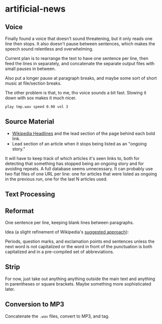 # artificial-news

## Voice

Finally found a voice that doesn't sound threatening, but it only reads
one line then stops.  It also doesn't pause between sentences, which
makes the speech sound relentless and overwhelming.

Current plan is to rearrange the text to have one sentence per line,
then feed the lines in separately, and concatenate the separate output
files with small pauses in between.

Also put a longer pause at paragraph breaks, and maybe some sort of
short music at file/section breaks.

The other problem is that, to me, tho voice sounds a bit fast.
Slowing it down with sox makes it much nicer.

    play tmp.wav speed 0.90 vol 3


## Source Material

* [Wikipedia Headlines][] and the lead
  section of the page behind each bold link.
* Lead section of an article when it stops being listed as an "ongoing
  story."

[Wikipedia Headlines]:
    http://en.wikipedia.org/wiki/Portal:Current_events/Headlines

It will have to keep track of which articles it's seen links to, both
for detecting that something has stopped being an ongoing story and for
avoiding repeats.  A full database seems unnecessary.  It can probably
use two flat files of one URL per line: one for articles that were
listed as ongoing in the previous run, one for the last N articles used.


## Text Processing

## Reformat

One sentence per line, keeping blank lines between paragraphs.

Idea (a slight refinement of Wikipedia's [suggested
approach][sentences]):

Periods, question marks, and exclamation points end sentences unless the
next word is not capitalized or the word in front of the punctuation is
both capitalized and in a pre-compiled set of abbreviations.


## Strip

For now, just take out anything anything outside the main text and
anything in parentheses or square brackets.  Maybe something more
sophisticated later.

[sentences]: http://en.wikipedia.org/wiki/Sentence_boundary_disambiguation#Strategies




## Conversion to MP3

Concatenate the `.wav` files, convert to MP3, and tag.
